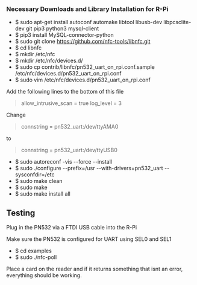 ### Necessary Downloads and Library Installation  for R-Pi
* $ sudo apt-get install autoconf automake libtool libusb-dev libpcsclite-dev git pip3 python3 mysql-client
* $ pip3 install MySQL-connector-python
* $ sudo git clone https://github.com/nfc-tools/libnfc.git
* $ cd libnfc
* $ mkdir /etc/nfc
* $ mkdir /etc/nfc/devices.d/
* $ sudo cp contrib/libnfc/pn532_uart_on_rpi.conf.sample /etc/nfc/devices.d/pn532_uart_on_rpi.conf
* $ sudo vim /etc/nfc/devices.d/pn532_uart_on_rpi.conf

Add the following lines  to the bottom of this file
> allow_intrusive_scan = true
> log_level = 3


Change
> connstring = pn532_uart:/dev/ttyAMA0


to
> connstring = pn532_uart:/dev/ttyUSB0


* $ sudo autoreconf -vis --force --install
* $ sudo ./configure --prefix=/usr --with-drivers=pn532_uart --sysconfdir=/etc
* $ sudo make clean
* $ sudo make
* $ sudo make install all

## Testing
Plug in the PN532 via a FTDI USB cable into the R-Pi

Make sure the PN532 is configured for UART using SEL0 and SEL1

* $ cd examples
* $ sudo ./nfc-poll

Place a card on the reader and if it returns something that isnt an error, everything should be working.

